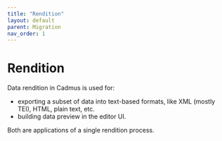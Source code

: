 ```yaml
---
title: "Rendition" 
layout: default
parent: Migration
nav_order: 1
---
```


# Rendition

Data rendition in Cadmus is used for:

- exporting a subset of data into text-based formats, like XML (mostly TEI), HTML, plain text, etc.
- building data preview in the editor UI.

Both are applications of a single rendition process.

